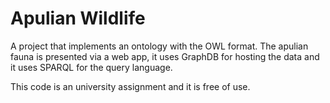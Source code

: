 # Apulian Wildlife

A project that implements an ontology with the OWL format.
The apulian fauna is presented via a web app, it uses GraphDB for hosting the data and it uses SPARQL for the query language.

This code is an university assignment and it is free of use.
